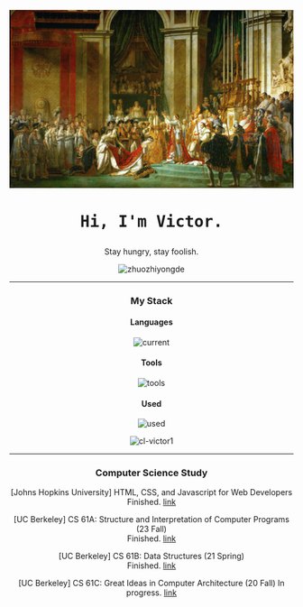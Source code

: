 
<div align="center">

![The_Coronation_of_Napoleon.png](Napoleon.jpg)

<div align="center">
  <h1><pre>Hi, I'm Victor.</pre></h1>
</div>

Stay hungry, stay foolish.

<p align="center">
  <img src="https://github-readme-stats.vercel.app/api?username=cl-victor1&count_private=true&show_icons=true&theme=github_dark&title_color=FFE652&text_color=71DFE7&hide_border=1&border_radius=10" alt="zhuozhiyongde">
  </p>
  
---

### My Stack

#### Languages

![current](https://skillicons.dev/icons?i=py,java,bash,md,js,html,css,c,latex&perline=6&theme=dark)

#### Tools

![tools](https://skillicons.dev/icons?i=pytorch,sublime,sklearn,ubuntu,ps,regex,powershell,pycharm,github,vscode,linux,git,visualstudio,idea,mysql,vim&perline=6&theme=dark)

#### Used

![used](https://skillicons.dev/icons?i=windows,linkedin,obsidian,twitter,stackoverflow,gmail,instagram,anaconda,apple,azure,discord&perline=6&theme=dark)

<p align="center">
  <img src="https://github-readme-stats.vercel.app/api/top-langs/?username=cl-victor1&layout=compact&hide=html&title_color=FFE652&theme=radical&text_color=71DFE7&hide_border=1&border_radius=10" alt="cl-victor1">
</p>

---

### Computer Science Study  
[Johns Hopkins University] HTML, CSS, and Javascript for Web Developers   
Finished. [link](https://github.com/cl-victor1/HTML-CSS-and-Javascript-for-Web-Developers)  
  
[UC Berkeley] CS 61A: Structure and Interpretation of Computer Programs (23 Fall)   
Finished. [link](https://github.com/cl-victor1/CS61A-23FALL)  
  
[UC Berkeley] CS 61B: Data Structures (21 Spring)  
Finished. [link](https://github.com/cl-victor1/cs61b-sp21)  
  
[UC Berkeley] CS 61C: Great Ideas in Computer Architecture (20 Fall) 
In progress. [link](https://github.com/cl-victor1/CS61C-20FALL) 

</div>
